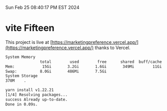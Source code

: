 Sun Feb 25 08:40:17 PM EST 2024

# vite Fifteen


This project is live at [https://marketingpreference.vercel.app/](https://marketingpreference.vercel.app/) thanks to Vercel.

```bash
System Memory
               total        used        free      shared  buff/cache   available
Mem:            15Gi       3.2Gi       1.6Gi       349Mi        11Gi        12Gi
Swap:          8.0Gi       486Mi       7.5Gi
System Storage
370M	.
```
```bash
yarn install v1.22.21
[1/4] Resolving packages...
success Already up-to-date.
Done in 0.09s.
```

